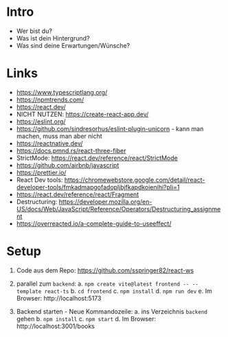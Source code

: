 # Intro
- Wer bist du?
- Was ist dein Hintergrund?
- Was sind deine Erwartungen/Wünsche?
  
# Links
- https://www.typescriptlang.org/
- https://npmtrends.com/
- https://react.dev/
- NICHT NUTZEN: https://create-react-app.dev/
- https://eslint.org/
- https://github.com/sindresorhus/eslint-plugin-unicorn - kann man machen, muss man aber nicht
- https://reactnative.dev/
- https://docs.pmnd.rs/react-three-fiber
- StrictMode: https://react.dev/reference/react/StrictMode
- https://github.com/airbnb/javascript
- https://prettier.io/
- React Dev tools: https://chromewebstore.google.com/detail/react-developer-tools/fmkadmapgofadopljbjfkapdkoienihi?pli=1
- https://react.dev/reference/react/Fragment
- Destructuring: https://developer.mozilla.org/en-US/docs/Web/JavaScript/Reference/Operators/Destructuring_assignment
- https://overreacted.io/a-complete-guide-to-useeffect/

# Setup

1. Code aus dem Repo: https://github.com/sspringer82/react-ws

2. parallel zum `backend`: 
a. `npm create vite@latest frontend -- --template react-ts`
b. `cd frontend`
c. `npm install`
d. `npm run dev`
e. Im Browser: http://localhost:5173 

3. Backend starten - Neue Kommandozeile:
a. ins Verzeichnis `backend` gehen
b. `npm install`
c. `npm start`
d. Im Browser: http://localhost:3001/books